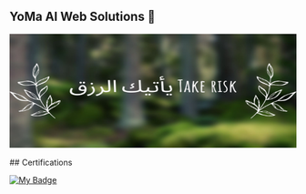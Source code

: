 ## YoMa AI Web Solutions 👋

<!-- ![Banner](https://raw.githubusercontent.com/Youssef-Mantour/Youssef-Mantour/main/banner.jpeg) --> 
<p align="center">
  <img src="https://raw.githubusercontent.com/Youssef-Mantour/Youssef-Mantour/main/banner.jpeg" height="200px" width="100%"alt="My GitHub Banner">
</p>
## Certifications

[![My Badge]([https://www.credly.com/badges/5797f3c7-27ac-4c49-af43-82416576167f)](https://www.credly.com/badges/5797f3c7-27ac-4c49-af43-82416576167f](https://images.credly.com/size/680x680/images/3e199561-bc4a-4621-9361-340fc43d997e/Coursera_20Artificial_20Intelligence_20Essentials_20V2.png))

<!--
**Youssef-Mantour/Youssef-Mantour** is a ✨ _special_ ✨ repository because its `README.md` (this file) appears on your GitHub profile.

Here are some ideas to get you started:

- 🔭 I’m currently working on ...
- 🌱 I’m currently learning ...
- 👯 I’m looking to collaborate on ...
- 🤔 I’m looking for help with ...
- 💬 Ask me about ...
- 📫 How to reach me: ...
- 😄 Pronouns: ...
- ⚡ Fun fact: ...
-->  
